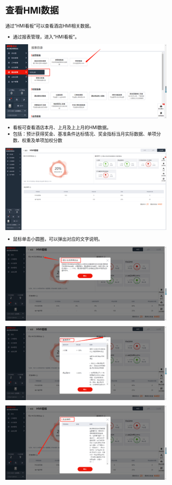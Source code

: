 # 查看HMI数据

通过“HMI看板”可以查看酒店HMI相关数据。

* 通过报表管理，进入“HMI看板”。

![](../../../.gitbook/assets/image%20%28594%29.png)

* 看板可查看酒店本月、上月及上上月的HMI数据。
* 包括：预计获得奖金、基准条件达标情况、奖金指标当月实际数据、单项分数、权重及单项加权分数

![](../../../.gitbook/assets/image%20%28626%29.png)

* 鼠标单击小圆圈，可以弹出对应的文字说明。

![](../../../.gitbook/assets/image%20%28418%29.png)

![](../../../.gitbook/assets/image%20%28185%29.png)

![](../../../.gitbook/assets/image%20%28306%29.png)

